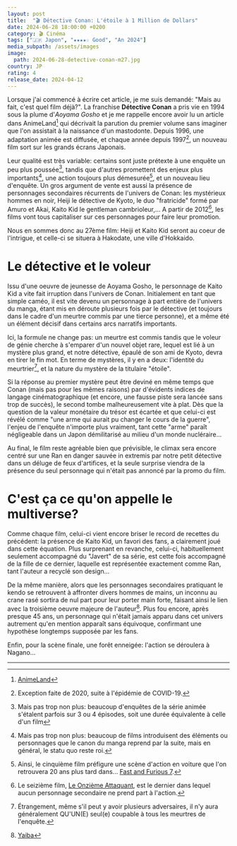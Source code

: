 ```yaml
---
layout: post
title:  "🎬 Détective Conan: L'étoile à 1 Million de Dollars"
date: 2024-06-28 18:00:00 +0200
category: 🎬 Cinéma
tags: ["🇯🇵 Japon", "★★★★☆ Good", "An 2024"]
media_subpath: /assets/images
image:
  path: 2024-06-28-detective-conan-m27.jpg
country: JP
rating: 4
release_date: 2024-04-12
---
```


Lorsque j'ai commencé à écrire cet article, je me suis demandé: "Mais au fait, c'est quel film déjà?". La franchise **Détective Conan** a pris vie en 1994 sous la plume d'*Aoyama Gosho* et je me rappelle encore avoir lu un article dans AnimeLand[^1] qui décrivait la parution du premier volume sans imaginer que l'on assistait à la naissance d'un mastodonte. Depuis 1996, une adaptation animée est diffusée, et chaque année depuis 1997[^2], un nouveau film sort sur les grands écrans Japonais.

Leur qualité est très variable: certains sont juste prétexte à une enquête un peu plus poussée[^3], tandis que d'autres promettent des enjeux plus importants[^4], une action toujours plus démesurée[^5], et un nouveau lieu d'enquête. Un gros argument de vente est aussi la présence de personnages secondaires récurrents de l'univers de Conan: les mystérieux hommes en noir, Heiji le détective de Kyoto, le duo "fratricide" formé par Amuro et Akai, Kaito Kid le gentleman cambrioleur,... A partir de 2012[^6], les films vont tous capitaliser sur ces personnages pour faire leur promotion.

Nous en sommes donc au 27ème film: Heiji et Kaito Kid seront au coeur de l'intrigue, et celle-ci se situera à Hakodate, une ville d'Hokkaido.

# Le détective et le voleur

Issu d'une oeuvre de jeunesse de Aoyama Gosho, le personnage de Kaito Kid a vite fait irruption dans l'univers de Conan. Initialement en tant que simple caméo, il est vite devenu un personnage à part entière de l'univers du manga, étant mis en déroute plusieurs fois par le détective (et toujours dans le cadre d'un meurtre commis par une tierce personne), et a même été un élément décisif dans certains arcs narratifs importants.

Ici, la formule ne change pas: un meurtre est commis tandis que le voleur de génie cherche à s'emparer d'un nouvel objet rare, lequel est lié à un mystère plus grand, et notre détective, épaulé de son ami de Kyoto, devra en tirer le fin mot. En terme de mystères, il y en a deux: l'identité du meurtrier[^7], et la nature du mystère de la titulaire "étoile".

Si la réponse au premier mystère peut être deviné en même temps que Conan (mais pas pour les mêmes raisons) par d'évidents indices de langage cinématographique (et encore, une fausse piste sera lancée sans trop de succès), le second tombe malheureusement vite à plat. Dès que la question de la valeur monétaire du trésor est écartée et que celui-ci est révélé comme "une arme qui aurait pu changer le cours de la guerre", l'enjeu de l'enquête n'importe plus vraiment, tant cette "arme" paraît négligeable dans un Japon démilitarisé au milieu d'un monde nucléraire...

Au final, le film reste agréable bien que prévisible, le climax sera encore centré sur une Ran en danger sauvée in extremis par notre petit détective dans un déluge de feux d'artifices, et la seule surprise viendra de la présence du seul personnage qui n'était pas annoncé par la promo du film.

# C'est ça ce qu'on appelle le multiverse?

Comme chaque film, celui-ci vient encore briser le record de recettes du précédent: la présence de Kaito Kid, un favori des fans, a clairement joué dans cette équation. Plus surprenant en revanche, celui-ci, habituellement seulement accompagné du "Javert" de sa série, est cette fois accompagné de la fille de ce dernier, laquelle est représentée exactement comme Ran, tant l'auteur a recyclé son design...

De la même manière, alors que les personnages secondaires pratiquant le kendo se retrouvent à affronter divers hommes de mains, un inconnu au crane rasé sortira de nul part pour leur porter main forte, faisant ainsi le lien avec la troisième oeuvre majeure de l'auteur[^8]. Plus fou encore, après presque 45 ans, un personnage qui n'était jamais apparu dans cet univers autrement qu'en mention apparaît sans équivoque, confirmant une hypothèse longtemps supposée par les fans.

Enfin, pour la scène finale, une forêt enneigée: l'action se déroulera à Nagano...

* * *
[^1]: [<i class="fab fa-wikipedia-w"></i> AnimeLand](https://fr.wikipedia.org/wiki/AnimeLand)
[^2]: Exception faite de 2020, suite à l'épidémie de COVID-19.
[^3]: Mais pas trop non plus: beaucoup d'enquêtes de la série animée s'étalent parfois sur 3 ou 4 épisodes, soit une durée équivalente à celle d'un film
[^4]: Mais pas trop non plus: beaucoup de films introduisent des éléments ou personnages que le canon du manga reprend par la suite, mais en général, le statu quo reste roi.
[^5]: Ainsi, le cinquième film préfigure une scène d'action en voiture que l'on retrouvera 20 ans plus tard dans... [<i class="fab fa-wikipedia-w"></i> Fast and Furious 7](https://fr.wikipedia.org/wiki/Fast_and_Furious_7).
[^6]: Le seizième film, [<i class="fab fa-wikipedia-w"></i> Le Onzième Attaquant](https://fr.wikipedia.org/wiki/D%C3%A9tective_Conan_:_Le_Onzi%C3%A8me_Attaquant), est le dernier dans lequel aucun personnage secondaire ne prend part à l'action.
[^7]: Étrangement, même s'il peut y avoir plusieurs adversaires, il n'y aura généralement QU'UN(E) seul(e) coupable à tous les meurtres de l'enquête.
[^8]: [<i class="fab fa-wikipedia-w"></i> Yaiba](https://fr.wikipedia.org/wiki/Yaiba)
